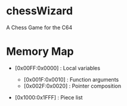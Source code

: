 # chessWizard
A Chess Game for the C64

# Memory Map
* [0x00FF:0x0000] : Local variables
  * [0x001F:0x0010] : Function arguments
  * [0x002F:0x0020] : Pointer composition

* [0x1000:0x1FFF] : Piece list

